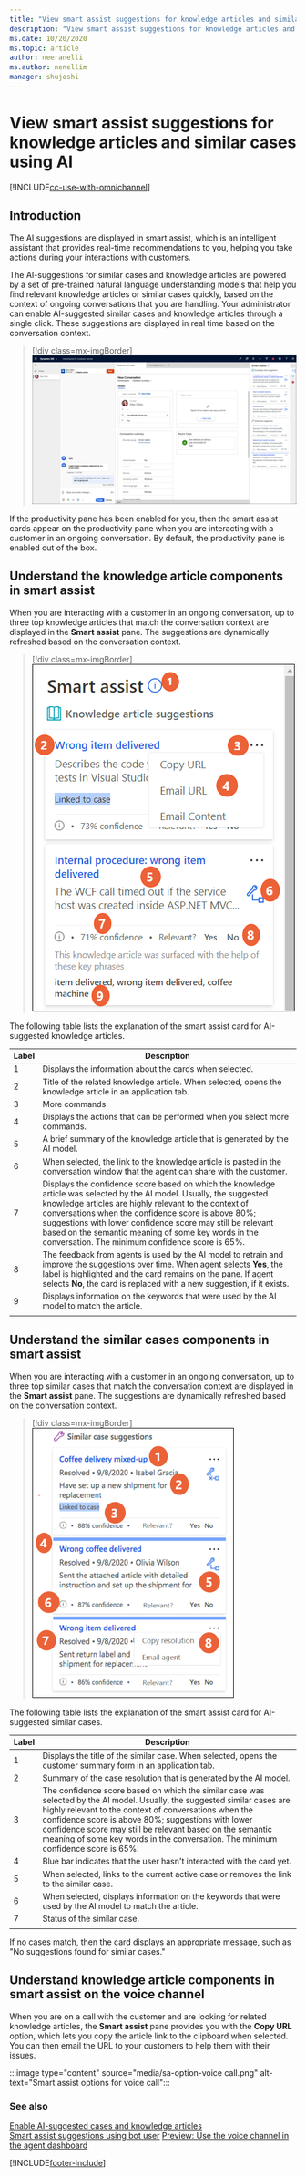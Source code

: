 ```yaml
---
title: "View smart assist suggestions for knowledge articles and similar cases using AI | MicrosoftDocs"
description: "View smart assist suggestions for knowledge articles and similar cases using AI."
ms.date: 10/20/2020
ms.topic: article
author: neeranelli
ms.author: nenellim
manager: shujoshi
---
```


# View smart assist suggestions for knowledge articles and similar cases using AI

[!INCLUDE[cc-use-with-omnichannel](../includes/cc-use-with-omnichannel.md)] 

## Introduction

The AI suggestions are displayed in smart assist, which is an intelligent assistant that provides real-time recommendations to you, helping you take actions during your interactions with customers.

The AI-suggestions for similar cases and knowledge articles are powered by a set of pre-trained natural language understanding models that help you find relevant knowledge articles or similar cases quickly, based on the context of ongoing conversations that you are handling. Your administrator can enable AI-suggested similar cases and knowledge articles through a single click. These suggestions are displayed in real time based on the conversation context.
> [!div class=mx-imgBorder]
> ![AI-based suggestions.](media/ai-based-suggestions-oc.png "AI-based suggestions")

If the productivity pane has been enabled for you, then the smart assist cards appear on the productivity pane when you are interacting with a customer in an ongoing conversation. By default, the productivity pane is enabled out of the box.

## Understand the knowledge article components in smart assist

When you are interacting with a customer in an ongoing conversation, up to three top knowledge articles that match the conversation context are displayed in the **Smart assist** pane. The suggestions are dynamically refreshed based on the conversation context.

> [!div class=mx-imgBorder]
> ![AI-suggested knowledge articles.](media/ai-suggested-knowledge-articles.png "AI-suggested knowledge articles")

The following table lists the explanation of the smart assist card for AI-suggested knowledge articles.

| Label | Description |
|--------|-------------|
| 1 | Displays the information about the cards when selected.|
| 2 | Title of the related knowledge article. When selected, opens the knowledge article in an application tab. |
| 3 | More commands|
| 4 | Displays the actions that can be performed when you select more commands.|
| 5 | A brief summary of the knowledge article that is generated by the AI model. |
| 6 | When selected, the link to the knowledge article is pasted in the conversation window that the agent can share with the customer. |
| 7 | Displays the confidence score based on which the knowledge article was selected by the AI model. Usually, the suggested knowledge articles are highly relevant to the context of conversations when the confidence score is above 80%; suggestions with lower confidence score may still be relevant based on the semantic meaning of some key words in the conversation. The minimum confidence score is 65%. |
| 8 | The feedback from agents is used by the AI model to retrain and improve the suggestions over time. When agent selects **Yes**, the label is highlighted and the card remains on the pane. If agent selects **No**, the card is replaced with a new suggestion, if it exists. |
| 9 |Displays information on the keywords that were used by the AI model to match the article.|
|  |  |

## Understand the similar cases components in smart assist

When you are interacting with a customer in an ongoing conversation, up to three top similar cases that match the conversation context are displayed in the **Smart assist** pane. The suggestions are dynamically refreshed based on the conversation context.

> [!div class=mx-imgBorder]
> ![AI-suggested similar cases.](media/ai-suggested-similar-cases.png "AI-suggested similar cases")

The following table lists the explanation of the smart assist card for AI-suggested similar cases.

| Label | Description |
|--------|-------------|
| 1 | Displays the title of the similar case. When selected, opens the customer summary form in an application tab.|
| 2 | Summary of the case resolution that is generated by the AI model. |
| 3 | The confidence score based on which the similar case was selected by the AI model. Usually, the suggested similar cases are highly relevant to the context of conversations when the confidence score is above 80%; suggestions with lower confidence score may still be relevant based on the semantic meaning of some key words in the conversation. The minimum confidence score is 65%. |
| 4 |  Blue bar indicates that the user hasn't interacted with the card yet. |
| 5 | When selected, links to the current active case or removes the link to the similar case. |
| 6 | When selected, displays information on the keywords that were used by the AI model to match the article. |
| 7 | Status of the similar case. |
| | |

If no cases match, then the card displays an appropriate message, such as "No suggestions found for similar cases."

## Understand knowledge article components in smart assist on the voice channel

When you are on a call with the customer and are looking for related knowledge articles, the **Smart assist** pane provides you with the **Copy URL** option, which lets you copy the article link to the clipboard when selected. You can then email the URL to your customers to help them with their issues.

:::image type="content" source="media/sa-option-voice call.png" alt-text="Smart assist options for voice call":::

### See also

[Enable AI-suggested cases and knowledge articles](csw-enable-ai-suggested-cases-knowledge-articles.md)  
[Smart assist suggestions using bot user](oc-smart-assist.md)
[Preview: Use the voice channel in the agent dashboard](voice-channel-agent-experience.md#preview-use-the-voice-channel-in-the-agent-dashboard)


[!INCLUDE[footer-include](../includes/footer-banner.md)]
